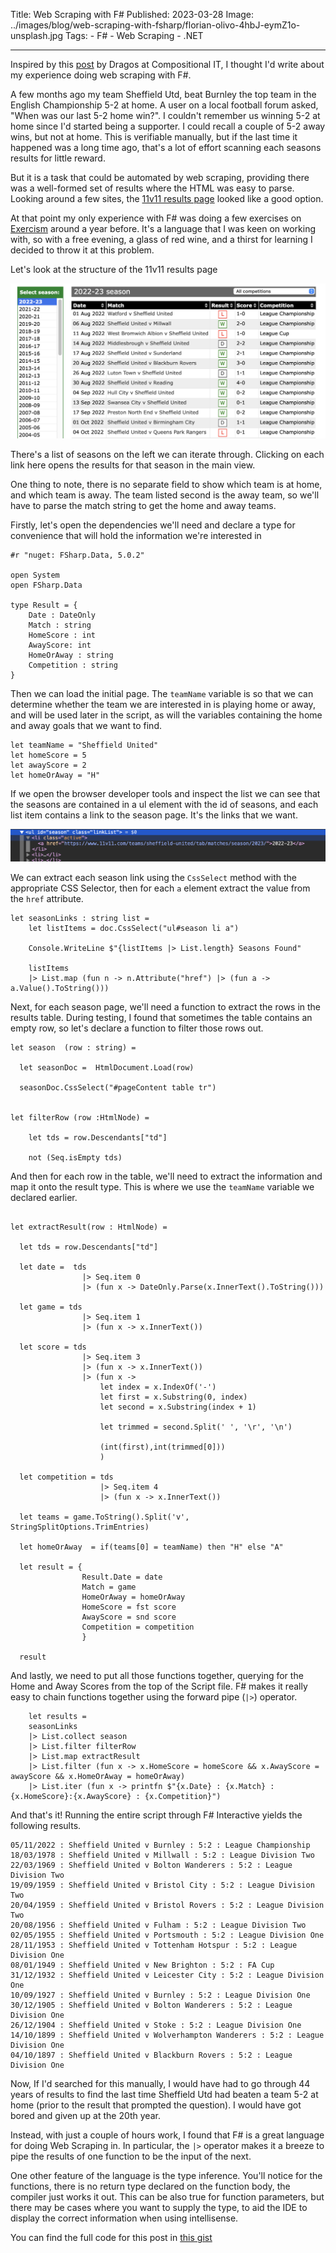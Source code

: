 Title: Web Scraping with F#
Published: 2023-03-28
Image: ../images/blog/web-scraping-with-fsharp/florian-olivo-4hbJ-eymZ1o-unsplash.jpg
Tags: 
    - F#
    - Web Scraping
    - .NET

---

Inspired by this [post](https://www.compositional-it.com/news-blog/web-scraping-with-f/) by Dragos at Compositional IT, I thought I'd write about my experience doing web scraping with F#.

A few months ago my team Sheffield Utd, beat Burnley the top team in the English Championship 5-2 at home. A user on a local football forum asked, "When was our last 5-2 home win?". I couldn't remember us winning 5-2 at home since I'd started being a supporter. I could recall a couple of 5-2 away wins, but not at home. This is verifiable manually, but if the last time it happened was a long time ago, that's a lot of effort scanning each seasons results for little reward.

But it is a task that could be automated by web scraping, providing there was a well-formed set of results where the HTML was easy to parse. Looking around a few sites, the [11v11 results page](https://www.11v11.com/teams/sheffield-united/tab/matches/) looked like a good option.

At that point my only experience with F# was doing a few exercises on [Exercism](https://exercism.org/tracks/fsharp) around a year before. It's a language that I was keen on working with, so with a free evening, a glass of red wine, and a thirst for learning I decided to throw it at this problem.

Let's look at the structure of the 11v11 results page

<img src="../images/blog/web-scraping-with-fsharp/11v11Results.png" class="img-fluid" title="The 11 v 11 results page showing the structure" alt="The 11 v 11 results page showing the structure"/>  

<br>

There's a list of seasons on the left we can iterate through. Clicking on each link here opens the results for that season in the main view.

One thing to note, there is no separate field to show which team is at home, and which team is away. The team listed second is the away team, so we'll have to parse the match string to get the home and away teams.

Firstly, let's open the dependencies we'll need and declare a type for convenience that will hold the information we're interested in

```
#r "nuget: FSharp.Data, 5.0.2"

open System
open FSharp.Data

type Result = {
    Date : DateOnly
    Match : string
    HomeScore : int
    AwayScore: int
    HomeOrAway : string
    Competition : string
}  

```
 Then we can load the initial page. The `teamName` variable is so that we can determine whether the team we are interested in is playing home or away, and will be used later in the script, as will the variables containing the home and away goals that we want to find.

```
let teamName = "Sheffield United"
let homeScore = 5
let awayScore = 2
let homeOrAway = "H"
```

If we open the browser developer tools and inspect the list we can see that the seasons are contained in a ul element with the id of seasons, and each list item contains a link to the season page. It's the links that we want.

<img src="../images/blog/web-scraping-with-fsharp/seasonlinks.png" class="img-fluid" title="Dev Tools showing the Ul for the seasons" alt="Dev Tools showing the Ul for the seasons"/>  

<br>

We can extract each season link using the `CssSelect` method with the appropriate CSS Selector, then for each `a` element extract the value from the `href` attribute.

```
let seasonLinks : string list =
    let listItems = doc.CssSelect("ul#season li a")
    
    Console.WriteLine $"{listItems |> List.length} Seasons Found"
    
    listItems
    |> List.map (fun n -> n.Attribute("href") |> (fun a -> a.Value().ToString())) 
```

Next, for each season page, we'll need a function to extract the rows in the results table. During testing, I found that sometimes the table contains an empty row, so let's declare a function to filter those rows out.

```
let season  (row : string) =

  let seasonDoc =  HtmlDocument.Load(row)
 
  seasonDoc.CssSelect("#pageContent table tr")
  

let filterRow (row :HtmlNode) =
   
    let tds = row.Descendants["td"]
   
    not (Seq.isEmpty tds)
```


And then for each row in the table, we'll need to extract the information and map it onto the result type. This is where we use the `teamName` variable we declared earlier.

```

let extractResult(row : HtmlNode) =
 
  let tds = row.Descendants["td"]
 
  let date =  tds
                |> Seq.item 0
                |> (fun x -> DateOnly.Parse(x.InnerText().ToString()))
 
  let game = tds
                |> Seq.item 1
                |> (fun x -> x.InnerText())
         
  let score = tds
                |> Seq.item 3
                |> (fun x -> x.InnerText())
                |> (fun x ->
                    let index = x.IndexOf('-')
                    let first = x.Substring(0, index)
                    let second = x.Substring(index + 1)
                   
                    let trimmed = second.Split(' ', '\r', '\n')
                   
                    (int(first),int(trimmed[0]))
                    )
               
  let competition = tds
                    |> Seq.item 4
                    |> (fun x -> x.InnerText())
                   
  let teams = game.ToString().Split('v', StringSplitOptions.TrimEntries)
 
  let homeOrAway  = if(teams[0] = teamName) then "H" else "A"
 
  let result = {
                Result.Date = date
                Match = game
                HomeOrAway = homeOrAway
                HomeScore = fst score
                AwayScore = snd score
                Competition = competition
                }
                   
  result

```


And lastly, we need to put all those functions together, querying for the Home and Away Scores from the top of the Script file. F# makes it really easy to chain functions together using the forward pipe (`|>`) operator.

```
    let results =
    seasonLinks
    |> List.collect season
    |> List.filter filterRow
    |> List.map extractResult
    |> List.filter (fun x -> x.HomeScore = homeScore && x.AwayScore = awayScore && x.HomeOrAway = homeOrAway)
    |> List.iter (fun x -> printfn $"{x.Date} : {x.Match} : {x.HomeScore}:{x.AwayScore} : {x.Competition}")
```
And that's it! Running the entire script through F# Interactive yields the following results. 

```
05/11/2022 : Sheffield United v Burnley : 5:2 : League Championship
18/03/1978 : Sheffield United v Millwall : 5:2 : League Division Two
22/03/1969 : Sheffield United v Bolton Wanderers : 5:2 : League Division Two
19/09/1959 : Sheffield United v Bristol City : 5:2 : League Division Two
20/04/1959 : Sheffield United v Bristol Rovers : 5:2 : League Division Two
20/08/1956 : Sheffield United v Fulham : 5:2 : League Division Two
02/05/1955 : Sheffield United v Portsmouth : 5:2 : League Division One
28/11/1953 : Sheffield United v Tottenham Hotspur : 5:2 : League Division One
08/01/1949 : Sheffield United v New Brighton : 5:2 : FA Cup
31/12/1932 : Sheffield United v Leicester City : 5:2 : League Division One
10/09/1927 : Sheffield United v Burnley : 5:2 : League Division One
30/12/1905 : Sheffield United v Bolton Wanderers : 5:2 : League Division One
26/12/1904 : Sheffield United v Stoke : 5:2 : League Division One
14/10/1899 : Sheffield United v Wolverhampton Wanderers : 5:2 : League Division One
04/10/1897 : Sheffield United v Blackburn Rovers : 5:2 : League Division One
```

Now, If I'd searched for this manually, I would have had to go through 44 years of results to find the last time Sheffield Utd had beaten a team 5-2 at home (prior to the result that prompted the question). I would have got bored and given up at the 20th year.

Instead, with just a couple of hours work, I found that F# is a great language for doing Web Scraping in. In particular, the `|>` operator makes it a breeze to pipe the results of one function to be the input of the next. 

One other feature of the language is the type inference. You'll notice for the functions, there is no return type declared on the function body, the compiler just works it out. This can be also true for function parameters, but there may be cases where you want to supply the type, to aid the IDE to display the correct information when using intellisense.

You can find the full code for this post in [this gist](https://gist.github.com/MrBliz/36bd1885e983236e5373743df57d8e99)
